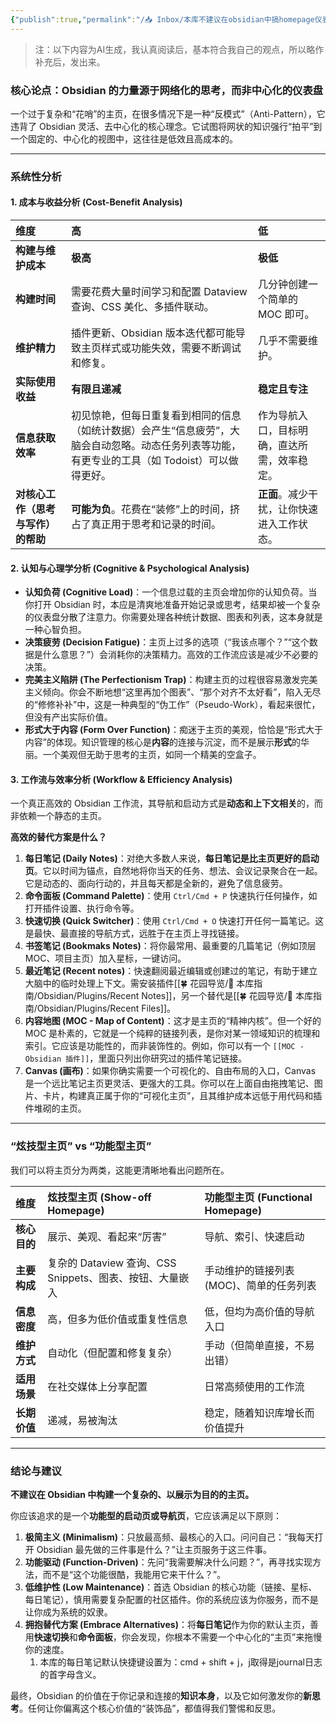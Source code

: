 ```yaml
---
{"publish":true,"permalink":"/📥 Inbox/本库不建议在obsidian中搞homepage仪表盘主页.md","created":"2025-07-18","modified":"2025-07-18","published":"2025-07-19T01:52:04.819+08:00","tags":["AI生成"],"cssclasses":""}
---
```



> 注：以下内容为AI生成，我认真阅读后，基本符合我自己的观点，所以略作补充后，发出来。

### **核心论点：Obsidian 的力量源于网络化的思考，而非中心化的仪表盘**

一个过于复杂和“花哨”的主页，在很多情况下是一种“反模式”（Anti-Pattern），它违背了 Obsidian 灵活、去中心化的核心理念。它试图将网状的知识强行“拍平”到一个固定的、中心化的视图中，这往往是低效且高成本的。

---

### **系统性分析**

#### **1. 成本与收益分析 (Cost-Benefit Analysis)**

| 维度                  | 高                                                                             | 低                       |
| :------------------ | :---------------------------------------------------------------------------- | :---------------------- |
| **构建与维护成本**         | **极高**                                                                        | **极低**                  |
| **构建时间**            | 需要花费大量时间学习和配置 Dataview 查询、CSS 美化、多插件联动。                                       | 几分钟创建一个简单的 MOC 即可。      |
| **维护精力**            | 插件更新、Obsidian 版本迭代都可能导致主页样式或功能失效，需要不断调试和修复。                                   | 几乎不需要维护。                |
| **实际使用收益**          | **有限且递减**                                                                     | **稳定且专注**               |
| **信息获取效率**          | 初见惊艳，但每日重复看到相同的信息（如统计数据）会产生“信息疲劳”，大脑会自动忽略。动态任务列表等功能，有更专业的工具（如 Todoist）可以做得更好。 | 作为导航入口，目标明确，直达所需，效率稳定。  |
| **对核心工作（思考与写作）的帮助** | **可能为负**。花费在“装修”上的时间，挤占了真正用于思考和记录的时间。                                         | **正面**。减少干扰，让你快速进入工作状态。 |

#### **2. 认知与心理学分析 (Cognitive & Psychological Analysis)**

- **认知负荷 (Cognitive Load)**：一个信息过载的主页会增加你的认知负荷。当你打开 Obsidian 时，本应是清爽地准备开始记录或思考，结果却被一个复杂的仪表盘分散了注意力。你需要处理各种统计数据、图表和列表，这本身就是一种心智负担。
- **决策疲劳 (Decision Fatigue)**：主页上过多的选项（“我该点哪个？”“这个数据是什么意思？”）会消耗你的决策精力。高效的工作流应该是减少不必要的决策。
- **完美主义陷阱 (The Perfectionism Trap)**：构建主页的过程很容易激发完美主义倾向。你会不断地想“这里再加个图表”、“那个对齐不太好看”，陷入无尽的“修修补补”中，这是一种典型的“伪工作”（Pseudo-Work），看起来很忙，但没有产出实际价值。
- **形式大于内容 (Form Over Function)**：痴迷于主页的美观，恰恰是“形式大于内容”的体现。知识管理的核心是**内容**的连接与沉淀，而不是展示**形式**的华丽。一个美观但无助于思考的主页，如同一个精美的空盒子。

#### **3. 工作流与效率分析 (Workflow & Efficiency Analysis)**

一个真正高效的 Obsidian 工作流，其导航和启动方式是**动态和上下文相关**的，而非依赖一个静态的主页。

**高效的替代方案是什么？**

1. **每日笔记 (Daily Notes)**：对绝大多数人来说，**每日笔记是比主页更好的启动页**。它以时间为锚点，自然地将你当天的任务、想法、会议记录聚合在一起。它是动态的、面向行动的，并且每天都是全新的，避免了信息疲劳。
2. **命令面板 (Command Palette)**：使用 `Ctrl/Cmd + P` 快速执行任何操作，如打开插件设置、执行命令等。
3. **快速切换 (Quick Switcher)**：使用 `Ctrl/Cmd + O` 快速打开任何一篇笔记。这是最快、最直接的导航方式，远胜于在主页上寻找链接。
4. **书签笔记 (Bookmaks Notes)**：将你最常用、最重要的几篇笔记（例如顶层 MOC、项目主页）加入星标，一键访问。
5. **最近笔记 (Recent notes)**：快速翻阅最近编辑或创建过的笔记，有助于建立大脑中的临时处理上下文。需安装插件[[🍀 花园导览/🧰 本库指南/Obsidian/Plugins/Recent Notes]]，另一个替代是[[🍀 花园导览/🧰 本库指南/Obsidian/Plugins/Recent Files]]。
6. **内容地图 (MOC - Map of Content)**：这才是主页的“精神内核”。但一个好的 MOC 是朴素的，它就是一个纯粹的链接列表，是你对某一领域知识的梳理和索引。它应该是功能性的，而非装饰性的。例如，你可以有一个 `[[MOC - Obsidian 插件]]`，里面只列出你研究过的插件笔记链接。
7. **Canvas (画布)**：如果你确实需要一个可视化的、自由布局的入口，Canvas 是一个远比笔记主页更灵活、更强大的工具。你可以在上面自由拖拽笔记、图片、卡片，构建真正属于你的“可视化主页”，且其维护成本远低于用代码和插件堆砌的主页。

---

### **“炫技型主页” vs “功能型主页”**

我们可以将主页分为两类，这能更清晰地看出问题所在。

| 维度 | 炫技型主页 (Show-off Homepage) | 功能型主页 (Functional Homepage) |
| :--- | :--- | :--- |
| **核心目的** | 展示、美观、看起来“厉害” | 导航、索引、快速启动 |
| **主要构成** | 复杂的 Dataview 查询、CSS Snippets、图表、按钮、大量嵌入 | 手动维护的链接列表 (MOC)、简单的任务列表 |
| **信息密度** | 高，但多为低价值或重复性信息 | 低，但均为高价值的导航入口 |
| **维护方式** | 自动化（但配置和修复复杂） | 手动（但简单直接，不易出错） |
| **适用场景** | 在社交媒体上分享配置 | 日常高频使用的工作流 |
| **长期价值** | 递减，易被淘汰 | 稳定，随着知识库增长而价值提升 |

---

### **结论与建议**

**不建议在 Obsidian 中构建一个复杂的、以展示为目的的主页。**

你应该追求的是一个**功能型的启动页或导航页**，它应该满足以下原则：

1. **极简主义 (Minimalism)**：只放最高频、最核心的入口。问问自己：“我每天打开 Obsidian 最先做的三件事是什么？”让主页服务于这三件事。
2. **功能驱动 (Function-Driven)**：先问“我需要解决什么问题？”，再寻找实现方法，而不是“这个功能很酷，我能用它来干什么？”。
3. **低维护性 (Low Maintenance)**：首选 Obsidian 的核心功能（链接、星标、每日笔记），慎用需要复杂配置的社区插件。你的系统应该为你服务，而不是让你成为系统的奴隶。
4. **拥抱替代方案 (Embrace Alternatives)**：将**每日笔记**作为你的默认主页，善用**快速切换**和**命令面板**，你会发现，你根本不需要一个中心化的“主页”来拖慢你的速度。
	1. 本库的每日笔记默认快捷键设置为：cmd + shift + j，j取得是journal日志的首字母含义。

最终，Obsidian 的价值在于你记录和连接的**知识本身**，以及它如何激发你的**新思考**。任何让你偏离这个核心价值的“装饰品”，都值得我们警惕和反思。
